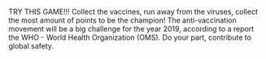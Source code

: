 TRY THIS GAME!!! Collect the vaccines, run away from the viruses, collect the most amount of points to be the champion! The anti-vaccination movement will be a big challenge for the year 2019, according to a report the WHO - World Health Organization (OMS). Do your part, contribute to global safety. 
